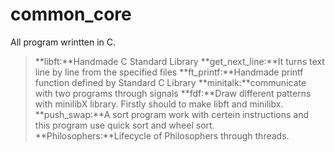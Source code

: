 # common_core

All program wrintten in C.

>**libft:**Handmade C Standard Library
>**get_next_line:**It turns text line by line from the specified files 
>**ft_printf:**Handmade printf function defined by Standard C Library 
>**minitalk:**communicate with two programs through signals
>**fdf:**Draw different patterns with minilibX library. Firstly should to make libft and minilibx. 
>**push_swap:**A sort program work with certein instructions and this program use quick sort and wheel sort.
>**Philosophers:**Lifecycle of Philosophers through threads.
